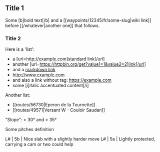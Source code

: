 ## Title 1
Some [b]bold text[/b] and a [[waypoints/12345/fr/some-slug|wiki link]] before [[/whatever|another one]] that follows.

### Title 2

Here is a 'list':

* a [url=http://example.com]standard link[/url]
* another [url=https://httpbin.org/get?value1=1&value2=2]link[/url]
* and a [markdown link](https://example.com)
* <http://www.example.com>
* and also a link without tag: https://example.com
* some [i]italic âccentuated content[/i]

Another list:

- [[routes/56730|Eperon de la Tournette]]
- [[routes/49571|Versant W - Couloir Saudan]]

"Slope": > 30° and < 35°

Some pitches definition

L# | 5b | Nice slab with a slightly harder move
L# | 5a | Lightly protected, carrying a cam or two could help
